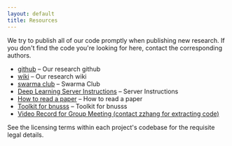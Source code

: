 ```yaml
---
layout: default
title: Resources
---
```

We try to publish all of our code promptly when publishing new research.  If
you don't find the code you're looking for here, contact the corresponding
authors.

 * [github](https://github.com/bnusss/) &ndash; Our research github
 * [wiki](http://wiki.swarma.net/) &ndash; Our research wiki
 * [swarma club](http://swarma.org) &ndash; Swarma Club
 * [Deep Learning Server Instructions](https://shimo.im/docs/QSfHhg4Epv0H2dFv) &ndash; Server Instructions
 * [How to read a paper](https://bnusss.github.io/resource/how_to_read_a_paper.pdf) &ndash; How to read a paper
 * [Toolkit for bnusss](https://github.com/bnusss/bnusss_toolkit) &ndash; Toolkit for bnusss
 * [Video Record for Group Meeting (contact zzhang for extracting code)](https://pan.baidu.com/s/1VWUWIBZH-txaMsEt5LLpTw)

See the licensing terms within each project's codebase for the requisite legal
details.
